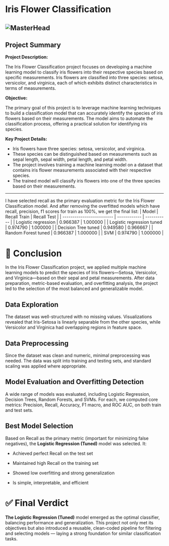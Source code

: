 # Iris Flower Classification

![MasterHead](https://www.embedded-robotics.com/wp-content/uploads/2022/01/Iris-Dataset-Classification-1024x367.png)
---

## Project Summary

**Project Description:**

The Iris Flower Classification project focuses on developing a machine learning model to classify iris flowers into their respective species based on specific measurements. Iris flowers are classified into three species: setosa, versicolor, and virginica, each of which exhibits distinct characteristics in terms of measurements.

**Objective:**

The primary goal of this project is to leverage machine learning techniques to build a classification model that can accurately identify the species of iris flowers based on their measurements. The model aims to automate the classification process, offering a practical solution for identifying iris species.

**Key Project Details:**

- Iris flowers have three species: setosa, versicolor, and virginica.
- These species can be distinguished based on measurements such as sepal length, sepal width, petal length, and petal width.
- The project involves training a machine learning model on a dataset that contains iris flower measurements associated with their respective species.
- The trained model will classify iris flowers into one of the three species based on their measurements.

---
I have selected recall as the primary evaluation metric for the Iris Flower Classification model. And after removing the overfitted models which have recall, precision, f1 scores for train as 100%, we get the final list:
| Model                     | Recall Train | Recall Test |
| ------------------------- | ------------ | ----------- |
| Logistic regression       | 0.966387     | 1.000000    |
| Logistic regression tuned | 0.974790     | 1.000000    |
| Decision Tree tuned       | 0.949580     | 0.966667    |
| Random Forest tuned       | 0.966387     | 1.000000    |
| SVM                       | 0.974790     | 1.000000    |

# 📌 Conclusion
In the Iris Flower Classification project, we applied multiple machine learning models to predict the species of Iris flowers—Setosa, Versicolor, and Virginica—based on their sepal and petal measurements. After data preparation, metric-based evaluation, and overfitting analysis, the project led to the selection of the most balanced and generalizable model.

## Data Exploration

The dataset was well-structured with no missing values. Visualizations revealed that Iris-Setosa is linearly separable from the other species, while Versicolor and Virginica had overlapping regions in feature space.

## Data Preprocessing

Since the dataset was clean and numeric, minimal preprocessing was needed. The data was split into training and testing sets, and standard scaling was applied where appropriate.

## Model Evaluation and Overfitting Detection

A wide range of models was evaluated, including Logistic Regression, Decision Trees, Random Forests, and SVMs. For each, we computed core metrics: Precision, Recall, Accuracy, F1 macro, and ROC AUC, on both train and test sets.

## Best Model Selection
Based on Recall as the primary metric (important for minimizing false negatives), the **Logistic Regression (Tuned)** model was selected. It:

* Achieved perfect Recall on the test set

* Maintained high Recall on the training set

* Showed low overfitting and strong generalization

* Is simple, interpretable, and efficient

# ✅ Final Verdict
**The Logistic Regression (Tuned)** model emerged as the optimal classifier, balancing performance and generalization. This project not only met its objectives but also introduced a reusable, clean-coded pipeline for filtering and selecting models — laying a strong foundation for similar classification tasks.

